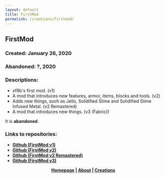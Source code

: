 ```yaml
---
layout: default
title: FirstMod
permalink: /creations/firstmod/
---
```

## FirstMod
### Created: January 26, 2020
### Abandoned: ?, 2020
### Descriptions:
* xf8b's first mod. (v1)  
* A mod that introduces new features, armor, items, blocks and tools. (v2)  
* Adds new things, such as Jello, Solidified Slime and Solidified Slime Infused Metal. (v2 Remastered)  
* A mod that introduces new things. (v3 (Fabric))  

It is **abandoned**.  
### Links to repositories:
* [**Github \(FirstMod v1\)**](https://github.com/xf8b/FirstMod-v1-Forge)
* [**Github \(FirstMod v2\)**](https://github.com/xf8b/FirstMod-v2-Forge)
* [**Github \(FirstMod v2 Remastered\)**](https://github.com/xf8b/FirstMod-v2-Remastered-Forge)
* [**Github \(FirstMod v3\)**](https://github.com/xf8b/FirstMod-v2-Forge)
<p align="center">
  <strong> <a href="https://xf8b.github.io">Homepage</a> | <a href="https://xf8b.github.io/about/">About</a> | <a href="https://xf8b.github.io/creations/">Creations</a> </strong>
</p>
